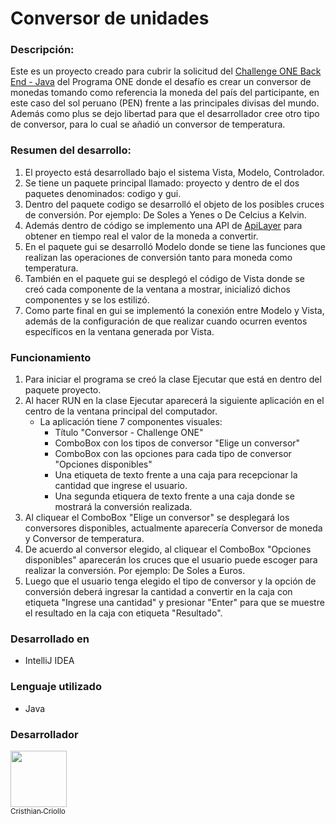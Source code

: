 # Conversor de unidades

### Descripción:
Este es un proyecto creado para cubrir la solicitud del [Challenge ONE Back End - Java](https://www.aluracursos.com/challenges/oracle-one-back-end/conversordemoneda/sprint01) del Programa ONE donde el desafío es crear un conversor de monedas tomando como referencia la moneda del país del participante, en este caso del sol peruano (PEN) frente a las principales divisas del mundo. Además como plus se dejo libertad para que el desarrollador cree otro tipo de conversor, para lo cual se añadió un conversor de temperatura.

### Resumen del desarrollo:
1. El proyecto está desarrollado bajo el sistema Vista, Modelo, Controlador.
2. Se tiene un paquete principal llamado: proyecto y dentro de el dos paquetes denominados: codigo y gui.
3. Dentro del paquete codigo se desarrolló el objeto de los posibles cruces de conversión. Por ejemplo: De Soles a Yenes o De Celcius a Kelvin.
4. Además dentro de código se implemento una API de [ApiLayer](https://apilayer.com/marketplace/exchangerates_data-api?utm_source=apilayermarketplace&utm_medium=featured) para obtener en tiempo real el valor de la moneda a convertir.
5. En el paquete gui se desarrolló Modelo donde se tiene las funciones que realizan las operaciones de conversión tanto para moneda como temperatura.
6. También en el paquete gui se desplegó el código de Vista donde se creó cada componente de la ventana a mostrar, inicializó dichos componentes y se los estilizó.
7. Como parte final en gui se implementó la conexión entre Modelo y Vista, además de la configuración de que realizar cuando ocurren eventos específicos en la ventana generada por Vista.

### Funcionamiento
1. Para iniciar el programa se creó la clase Ejecutar que está en dentro del paquete proyecto.
2. Al hacer RUN en la clase Ejecutar aparecerá la siguiente aplicación en el centro de la ventana principal del computador.
   * La aplicación tiene 7 componentes visuales:
      * Título "Conversor - Challenge ONE"
      * ComboBox con los tipos de conversor "Elige un conversor"
      * ComboBox con las opciones para cada tipo de conversor "Opciones disponibles"
      * Una etiqueta de texto frente a una caja para recepcionar la cantidad que ingrese el usuario.
      * Una segunda etiquera de texto frente a una caja donde se mostrará la conversión realizada.
3. Al cliquear el ComboBox "Elige un conversor" se desplegará los conversores disponibles, actualmente aparecería Conversor de moneda y Conversor de temperatura.
4. De acuerdo al conversor elegido, al cliquear el ComboBox "Opciones disponibles" aparecerán los cruces que el usuario puede escoger para realizar la conversión. Por ejemplo: De Soles a Euros.  
5. Luego que el usuario tenga elegido el tipo de conversor y la opción de conversión deberá ingresar la cantidad a convertir en la caja con etiqueta "Ingrese una cantidad" y presionar "Enter" para que se muestre el resultado en la caja con etiqueta "Resultado". 

### Desarrollado en
* IntelliJ IDEA

### Lenguaje utilizado 
* Java

### Desarrollador
[<img src="https://avatars.githubusercontent.com/u/83378496?v=4" width=90><br><sub>Cristhian Criollo</sub>](https://github.com/ccriollohuaman)


